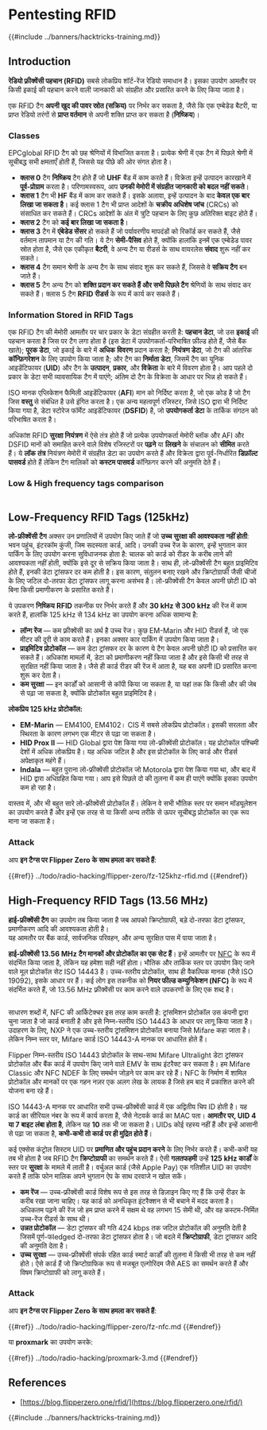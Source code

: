 # Pentesting RFID

{{#include ../banners/hacktricks-training.md}}

## Introduction

**रेडियो फ़्रीक्वेंसी पहचान (RFID)** सबसे लोकप्रिय शॉर्ट-रेंज रेडियो समाधान है। इसका उपयोग आमतौर पर किसी इकाई की पहचान करने वाली जानकारी को संग्रहीत और प्रसारित करने के लिए किया जाता है।

एक RFID टैग **अपनी खुद की पावर स्रोत (सक्रिय)** पर निर्भर कर सकता है, जैसे कि एक एम्बेडेड बैटरी, या प्राप्त रेडियो तरंगों से **प्राप्त वर्तमान** से अपनी शक्ति प्राप्त कर सकता है (**निष्क्रिय**)।

### Classes

EPCglobal RFID टैग को छह श्रेणियों में विभाजित करता है। प्रत्येक श्रेणी में एक टैग में पिछले श्रेणी में सूचीबद्ध सभी क्षमताएँ होती हैं, जिससे यह पीछे की ओर संगत होता है।

- **क्लास 0** टैग **निष्क्रिय** टैग होते हैं जो **UHF** बैंड में काम करते हैं। विक्रेता इन्हें उत्पादन कारखाने में **पूर्व-प्रोग्राम** करता है। परिणामस्वरूप, आप **उनकी मेमोरी में संग्रहीत जानकारी को बदल नहीं सकते**।
- **क्लास 1** टैग भी **HF** बैंड में काम कर सकते हैं। इसके अलावा, इन्हें उत्पादन के बाद **केवल एक बार लिखा जा सकता है**। कई क्लास 1 टैग भी प्राप्त आदेशों के **चक्रीय अधिशेष जांच** (CRCs) को संसाधित कर सकते हैं। CRCs आदेशों के अंत में त्रुटि पहचान के लिए कुछ अतिरिक्त बाइट होते हैं।
- **क्लास 2** टैग को **कई बार लिखा जा सकता है**।
- **क्लास 3** टैग में **एंबेडेड सेंसर** हो सकते हैं जो पर्यावरणीय मापदंडों को रिकॉर्ड कर सकते हैं, जैसे वर्तमान तापमान या टैग की गति। ये टैग **सेमी-पैसिव** होते हैं, क्योंकि हालांकि इनमें एक एम्बेडेड पावर स्रोत होता है, जैसे एक एकीकृत **बैटरी**, वे अन्य टैग या रीडर्स के साथ वायरलेस **संवाद** शुरू नहीं कर सकते।
- **क्लास 4** टैग समान श्रेणी के अन्य टैग के साथ संवाद शुरू कर सकते हैं, जिससे वे **सक्रिय टैग** बन जाते हैं।
- **क्लास 5** टैग अन्य टैग को **शक्ति प्रदान कर सकते हैं और सभी पिछले टैग** श्रेणियों के साथ संवाद कर सकते हैं। क्लास 5 टैग **RFID रीडर्स** के रूप में कार्य कर सकते हैं।

### Information Stored in RFID Tags

एक RFID टैग की मेमोरी आमतौर पर चार प्रकार के डेटा संग्रहीत करती है: **पहचान डेटा**, जो उस **इकाई** की पहचान करता है जिस पर टैग लगा होता है (इस डेटा में उपयोगकर्ता-परिभाषित फ़ील्ड होते हैं, जैसे बैंक खाते); **पूरक डेटा**, जो इकाई के बारे में **अधिक** **विवरण** प्रदान करता है; **नियंत्रण डेटा**, जो टैग की आंतरिक **कॉन्फ़िगरेशन** के लिए उपयोग किया जाता है; और टैग का **निर्माता डेटा**, जिसमें टैग का यूनिक आइडेंटिफायर (**UID**) और टैग के **उत्पादन**, **प्रकार**, और **विक्रेता** के बारे में विवरण होता है। आप पहले दो प्रकार के डेटा सभी व्यावसायिक टैग में पाएंगे; अंतिम दो टैग के विक्रेता के आधार पर भिन्न हो सकते हैं।

ISO मानक एप्लिकेशन फैमिली आइडेंटिफायर (**AFI**) मान को निर्दिष्ट करता है, जो एक कोड है जो टैग जिस **वस्तु** से संबंधित है उसे इंगित करता है। एक अन्य महत्वपूर्ण रजिस्टर, जिसे ISO द्वारा भी निर्दिष्ट किया गया है, डेटा स्टोरेज फॉर्मेट आइडेंटिफायर (**DSFID**) है, जो **उपयोगकर्ता डेटा** के तार्किक संगठन को परिभाषित करता है।

अधिकांश RFID **सुरक्षा नियंत्रण** में ऐसे तंत्र होते हैं जो प्रत्येक उपयोगकर्ता मेमोरी ब्लॉक और AFI और DSFID मानों को समाहित करने वाले विशेष रजिस्टरों पर **पढ़ने** या **लिखने** के संचालन को **सीमित** करते हैं। ये **लॉक** **तंत्र** नियंत्रण मेमोरी में संग्रहीत डेटा का उपयोग करते हैं और विक्रेता द्वारा पूर्व-निर्धारित **डिफ़ॉल्ट पासवर्ड** होते हैं लेकिन टैग मालिकों को **कस्टम पासवर्ड** कॉन्फ़िगर करने की अनुमति देते हैं।

### Low & High frequency tags comparison

<figure><img src="../images/image (27).png" alt=""><figcaption></figcaption></figure>

## Low-Frequency RFID Tags (125kHz)

**लो-फ्रीक्वेंसी टैग** अक्सर उन प्रणालियों में उपयोग किए जाते हैं जो **उच्च सुरक्षा की आवश्यकता नहीं होती**: भवन पहुंच, इंटरकॉम कुंजी, जिम सदस्यता कार्ड, आदि। उनकी उच्च रेंज के कारण, इन्हें भुगतान कार पार्किंग के लिए उपयोग करना सुविधाजनक होता है: चालक को कार्ड को रीडर के करीब लाने की आवश्यकता नहीं होती, क्योंकि इसे दूर से सक्रिय किया जाता है। साथ ही, लो-फ्रीक्वेंसी टैग बहुत प्राइमिटिव होते हैं, इनकी डेटा ट्रांसफर दर कम होती है। इस कारण, संतुलन बनाए रखने और क्रिप्टोग्राफी जैसी चीजों के लिए जटिल दो-तरफा डेटा ट्रांसफर लागू करना असंभव है। लो-फ्रीक्वेंसी टैग केवल अपनी छोटी ID को बिना किसी प्रमाणीकरण के प्रसारित करते हैं।

ये उपकरण **निष्क्रिय** **RFID** तकनीक पर निर्भर करते हैं और **30 kHz से 300 kHz** की रेंज में काम करते हैं, हालांकि 125 kHz से 134 kHz का उपयोग करना अधिक सामान्य है:

- **लॉन्ग रेंज** — कम फ़्रीक्वेंसी का अर्थ है उच्च रेंज। कुछ EM-Marin और HID रीडर्स हैं, जो एक मीटर की दूरी से काम करते हैं। इनका अक्सर कार पार्किंग में उपयोग किया जाता है।
- **प्राइमिटिव प्रोटोकॉल** — कम डेटा ट्रांसफर दर के कारण ये टैग केवल अपनी छोटी ID को प्रसारित कर सकते हैं। अधिकांश मामलों में, डेटा को प्रमाणीकरण नहीं किया जाता है और इसे किसी भी तरह से सुरक्षित नहीं किया जाता है। जैसे ही कार्ड रीडर की रेंज में आता है, यह बस अपनी ID प्रसारित करना शुरू कर देता है।
- **कम सुरक्षा** — इन कार्डों को आसानी से कॉपी किया जा सकता है, या यहां तक कि किसी और की जेब से पढ़ा जा सकता है, क्योंकि प्रोटोकॉल बहुत प्राइमिटिव है।

**लोकप्रिय 125 kHz प्रोटोकॉल:**

- **EM-Marin** — EM4100, EM4102। CIS में सबसे लोकप्रिय प्रोटोकॉल। इसकी सरलता और स्थिरता के कारण लगभग एक मीटर से पढ़ा जा सकता है।
- **HID Prox II** — HID Global द्वारा पेश किया गया लो-फ्रीक्वेंसी प्रोटोकॉल। यह प्रोटोकॉल पश्चिमी देशों में अधिक लोकप्रिय है। यह अधिक जटिल है और इस प्रोटोकॉल के लिए कार्ड और रीडर्स अपेक्षाकृत महंगे हैं।
- **Indala** — बहुत पुराना लो-फ्रीक्वेंसी प्रोटोकॉल जो Motorola द्वारा पेश किया गया था, और बाद में HID द्वारा अधिग्रहित किया गया। आप इसे पिछले दो की तुलना में कम ही पाएंगे क्योंकि इसका उपयोग कम हो रहा है।

वास्तव में, और भी बहुत सारे लो-फ्रीक्वेंसी प्रोटोकॉल हैं। लेकिन वे सभी भौतिक स्तर पर समान मॉड्यूलेशन का उपयोग करते हैं और इन्हें एक तरह से या किसी अन्य तरीके से ऊपर सूचीबद्ध प्रोटोकॉल का एक रूप माना जा सकता है।

### Attack

आप **इन टैग्स पर Flipper Zero के साथ हमला कर सकते हैं**:

{{#ref}}
../todo/radio-hacking/flipper-zero/fz-125khz-rfid.md
{{#endref}}

## High-Frequency RFID Tags (13.56 MHz)

**हाई-फ्रीक्वेंसी टैग** का उपयोग तब किया जाता है जब आपको क्रिप्टोग्राफी, बड़े दो-तरफा डेटा ट्रांसफर, प्रमाणीकरण आदि की आवश्यकता होती है।\
यह आमतौर पर बैंक कार्ड, सार्वजनिक परिवहन, और अन्य सुरक्षित पास में पाया जाता है।

**हाई-फ्रीक्वेंसी 13.56 MHz टैग मानकों और प्रोटोकॉल का एक सेट हैं**। इन्हें आमतौर पर [NFC](https://nfc-forum.org/what-is-nfc/about-the-technology/) के रूप में संदर्भित किया जाता है, लेकिन यह हमेशा सही नहीं होता। भौतिक और तार्किक स्तर पर उपयोग किए जाने वाले मूल प्रोटोकॉल सेट ISO 14443 है। उच्च-स्तरीय प्रोटोकॉल, साथ ही वैकल्पिक मानक (जैसे ISO 19092), इसके आधार पर हैं। कई लोग इस तकनीक को **नियर फील्ड कम्युनिकेशन (NFC)** के रूप में संदर्भित करते हैं, जो 13.56 MHz फ़्रीक्वेंसी पर काम करने वाले उपकरणों के लिए एक शब्द है।

<figure><img src="../images/image (22).png" alt=""><figcaption></figcaption></figure>

साधारण शब्दों में, NFC की आर्किटेक्चर इस तरह काम करती है: ट्रांसमिशन प्रोटोकॉल उस कंपनी द्वारा चुना जाता है जो कार्ड बनाती है और इसे निम्न-स्तरीय ISO 14443 के आधार पर लागू किया जाता है। उदाहरण के लिए, NXP ने एक उच्च-स्तरीय ट्रांसमिशन प्रोटोकॉल बनाया जिसे Mifare कहा जाता है। लेकिन निम्न स्तर पर, Mifare कार्ड ISO 14443-A मानक पर आधारित होते हैं।

Flipper निम्न-स्तरीय ISO 14443 प्रोटोकॉल के साथ-साथ Mifare Ultralight डेटा ट्रांसफर प्रोटोकॉल और बैंक कार्ड में उपयोग किए जाने वाले EMV के साथ इंटरैक्ट कर सकता है। हम Mifare Classic और NFC NDEF के लिए समर्थन जोड़ने पर काम कर रहे हैं। NFC के निर्माण में शामिल प्रोटोकॉल और मानकों पर एक गहन नज़र एक अलग लेख के लायक है जिसे हम बाद में प्रकाशित करने की योजना बना रहे हैं।

ISO 14443-A मानक पर आधारित सभी उच्च-फ्रीक्वेंसी कार्ड में एक अद्वितीय चिप ID होती है। यह कार्ड का सीरियल नंबर के रूप में कार्य करता है, जैसे नेटवर्क कार्ड का MAC पता। **आमतौर पर, UID 4 या 7 बाइट लंबा होता है**, लेकिन यह **10** तक भी जा सकता है। UIDs कोई रहस्य नहीं हैं और इन्हें आसानी से पढ़ा जा सकता है, **कभी-कभी तो कार्ड पर ही मुद्रित होते हैं**।

कई एक्सेस कंट्रोल सिस्टम UID पर **प्रमाणित और पहुंच प्रदान करने** के लिए निर्भर करते हैं। कभी-कभी यह तब भी होता है जब RFID टैग **क्रिप्टोग्राफी** का समर्थन करते हैं। ऐसी **गलतफहमी** उन्हें **125 kHz कार्डों** के स्तर पर **सुरक्षा** के मामले में लाती है। वर्चुअल कार्ड (जैसे Apple Pay) एक गतिशील UID का उपयोग करते हैं ताकि फोन मालिक अपने भुगतान ऐप के साथ दरवाजे न खोल सकें।

- **कम रेंज** — उच्च-फ्रीक्वेंसी कार्ड विशेष रूप से इस तरह से डिज़ाइन किए गए हैं कि उन्हें रीडर के करीब रखा जाना चाहिए। यह कार्ड को अनधिकृत इंटरैक्शन से भी बचाने में मदद करता है। अधिकतम पढ़ने की रेंज जो हम प्राप्त करने में सक्षम थे वह लगभग 15 सेमी थी, और वह कस्टम-निर्मित उच्च-रेंज रीडर्स के साथ थी।
- **उन्नत प्रोटोकॉल** — डेटा ट्रांसफर की गति 424 kbps तक जटिल प्रोटोकॉल की अनुमति देती है जिसमें पूर्ण-फledged दो-तरफा डेटा ट्रांसफर होता है। जो बदले में **क्रिप्टोग्राफी**, डेटा ट्रांसफर आदि की अनुमति देता है।
- **उच्च सुरक्षा** — उच्च-फ्रीक्वेंसी संपर्क रहित कार्ड स्मार्ट कार्डों की तुलना में किसी भी तरह से कम नहीं होते। ऐसे कार्ड हैं जो क्रिप्टोग्राफिक रूप से मजबूत एल्गोरिदम जैसे AES का समर्थन करते हैं और विषम क्रिप्टोग्राफी को लागू करते हैं।

### Attack

आप **इन टैग्स पर Flipper Zero के साथ हमला कर सकते हैं**:

{{#ref}}
../todo/radio-hacking/flipper-zero/fz-nfc.md
{{#endref}}

या **proxmark** का उपयोग करके:

{{#ref}}
../todo/radio-hacking/proxmark-3.md
{{#endref}}

## References

- [https://blog.flipperzero.one/rfid/](https://blog.flipperzero.one/rfid/)

{{#include ../banners/hacktricks-training.md}}
